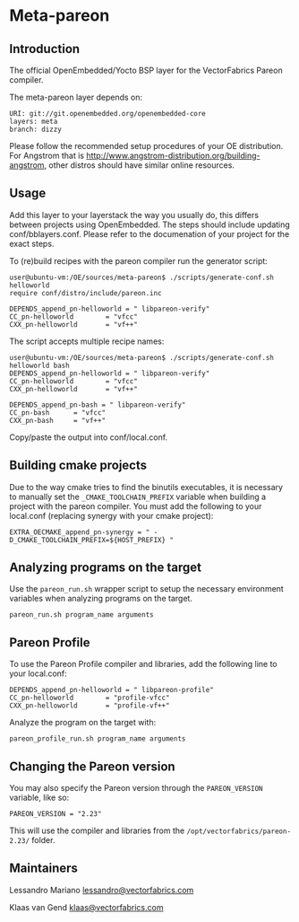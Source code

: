 Meta-pareon
================================

Introduction
-------------------------

The official OpenEmbedded/Yocto BSP layer for the VectorFabrics Pareon compiler.

The meta-pareon layer depends on:

    URI: git://git.openembedded.org/openembedded-core
    layers: meta
    branch: dizzy

Please follow the recommended setup procedures of your OE distribution. For Angstrom that is http://www.angstrom-distribution.org/building-angstrom, other distros should have similar online resources.

Usage
-------------------------

Add this layer to your layerstack the way you usually do, this differs between projects using OpenEmbedded. The steps should include updating conf/bblayers.conf. Please refer to the documenation of your project for the exact steps.

To (re)build recipes with the pareon compiler run the generator script:

    user@ubuntu-vm:/OE/sources/meta-pareon$ ./scripts/generate-conf.sh helloworld
    require conf/distro/include/pareon.inc

    DEPENDS_append_pn-helloworld = " libpareon-verify"
    CC_pn-helloworld        = "vfcc"
    CXX_pn-helloworld       = "vf++"

The script accepts multiple recipe names:

    user@ubuntu-vm:/OE/sources/meta-pareon$ ./scripts/generate-conf.sh helloworld bash
    DEPENDS_append_pn-helloworld = " libpareon-verify"
    CC_pn-helloworld        = "vfcc"
    CXX_pn-helloworld       = "vf++"

    DEPENDS_append_pn-bash = " libpareon-verify"
    CC_pn-bash      = "vfcc"
    CXX_pn-bash     = "vf++"

Copy/paste the output into conf/local.conf.

Building cmake projects
-------------------------

Due to the way cmake tries to find the binutils executables, it is necessary to manually set the `_CMAKE_TOOLCHAIN_PREFIX` variable when building a project with the pareon compiler. You must add the following to your local.conf (replacing synergy with your cmake project):

    EXTRA_OECMAKE_append_pn-synergy = " -D_CMAKE_TOOLCHAIN_PREFIX=${HOST_PREFIX} "

Analyzing programs on the target
-------------------------

Use the `pareon_run.sh` wrapper script to setup the necessary environment variables when analyzing programs on the target.

    pareon_run.sh program_name arguments

Pareon Profile
-------------------------

To use the Pareon Profile compiler and libraries, add the following line to your local.conf:

    DEPENDS_append_pn-helloworld = " libpareon-profile"
    CC_pn-helloworld        = "profile-vfcc"
    CXX_pn-helloworld       = "profile-vf++"

Analyze the program on the target with:

    pareon_profile_run.sh program_name arguments

Changing the Pareon version
-------------------------

You may also specify the Pareon version through the `PAREON_VERSION` variable, like so:

    PAREON_VERSION = "2.23"

This will use the compiler and libraries from the `/opt/vectorfabrics/pareon-2.23/` folder.

Maintainers
-------------------------

Lessandro Mariano <lessandro@vectorfabrics.com>

Klaas van Gend <klaas@vectorfabrics.com>
